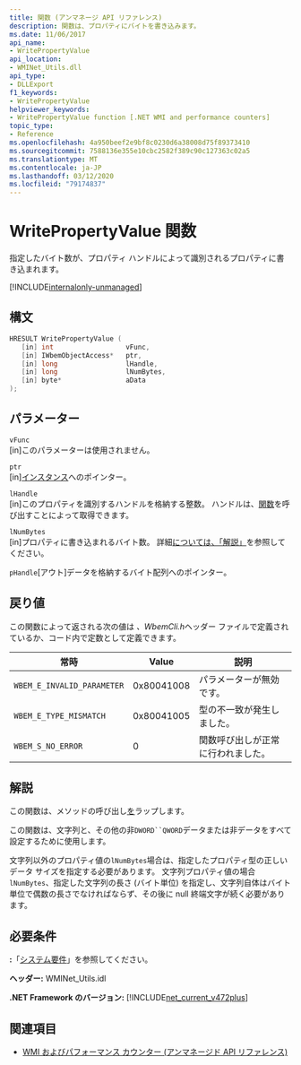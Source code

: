```yaml
---
title: 関数 (アンマネージ API リファレンス)
description: 関数は、プロパティにバイトを書き込みます。
ms.date: 11/06/2017
api_name:
- WritePropertyValue
api_location:
- WMINet_Utils.dll
api_type:
- DLLExport
f1_keywords:
- WritePropertyValue
helpviewer_keywords:
- WritePropertyValue function [.NET WMI and performance counters]
topic_type:
- Reference
ms.openlocfilehash: 4a950beef2e9bf8c0230d6a38008d75f89373410
ms.sourcegitcommit: 7588136e355e10cbc2582f389c90c127363c02a5
ms.translationtype: MT
ms.contentlocale: ja-JP
ms.lasthandoff: 03/12/2020
ms.locfileid: "79174837"
---
```

# <a name="writepropertyvalue-function"></a>WritePropertyValue 関数
指定したバイト数が、プロパティ ハンドルによって識別されるプロパティに書き込まれます。

[!INCLUDE[internalonly-unmanaged](../../../../includes/internalonly-unmanaged.md)]

## <a name="syntax"></a>構文  
  
```cpp  
HRESULT WritePropertyValue (
   [in] int                  vFunc,
   [in] IWbemObjectAccess*   ptr,
   [in] long                 lHandle,
   [in] long                 lNumBytes,
   [in] byte*                aData
);
```  

## <a name="parameters"></a>パラメーター

`vFunc`  
[in]このパラメーターは使用されません。

`ptr`  
[in][インスタンス](/windows/desktop/api/wbemcli/nn-wbemcli-iwbemobjectaccess)へのポインター。

`lHandle`  
[in]このプロパティを識別するハンドルを格納する整数。 ハンドルは、[関数](getpropertyhandle.md)を呼び出すことによって取得できます。

`lNumBytes`  
[in]プロパティに書き込まれるバイト数。 詳細[については、「解説」](#remarks)を参照してください。

`pHandle`[アウト]データを格納するバイト配列へのポインター。

## <a name="return-value"></a>戻り値

この関数によって返される次の値は *、WbemCli.h*ヘッダー ファイルで定義されているか、コード内で定数として定義できます。

|常時  |Value  |説明  |
|---------|---------|---------|
|`WBEM_E_INVALID_PARAMETER` | 0x80041008 | パラメーターが無効です。 |
|`WBEM_E_TYPE_MISMATCH` | 0x80041005 | 型の不一致が発生しました。 |
|`WBEM_S_NO_ERROR` | 0 | 関数呼び出しが正常に行われました。  |
  
## <a name="remarks"></a>解説

この関数は、メソッドの呼び出し[を](/windows/desktop/api/wbemcli/nf-wbemcli-iwbemobjectaccess-writepropertyvalue)ラップします。

この関数は、文字列と、その他の非`DWORD``QWORD`データまたは非データをすべて設定するために使用します。

文字列以外のプロパティ値の`lNumBytes`場合は、指定したプロパティ型の正しいデータ サイズを指定する必要があります。 文字列プロパティ値の場合`lNumBytes`、指定した文字列の長さ (バイト単位) を指定し、文字列自体はバイト単位で偶数の長さでなければならず、その後に null 終端文字が続く必要があります。

## <a name="requirements"></a>必要条件  
**:**「[システム要件](../../get-started/system-requirements.md)」を参照してください。  
  
 **ヘッダー:** WMINet_Utils.idl  
  
 **.NET Framework のバージョン:** [!INCLUDE[net_current_v472plus](../../../../includes/net-current-v472plus.md)]  
  
## <a name="see-also"></a>関連項目

- [WMI およびパフォーマンス カウンター (アンマネージド API リファレンス)](index.md)
